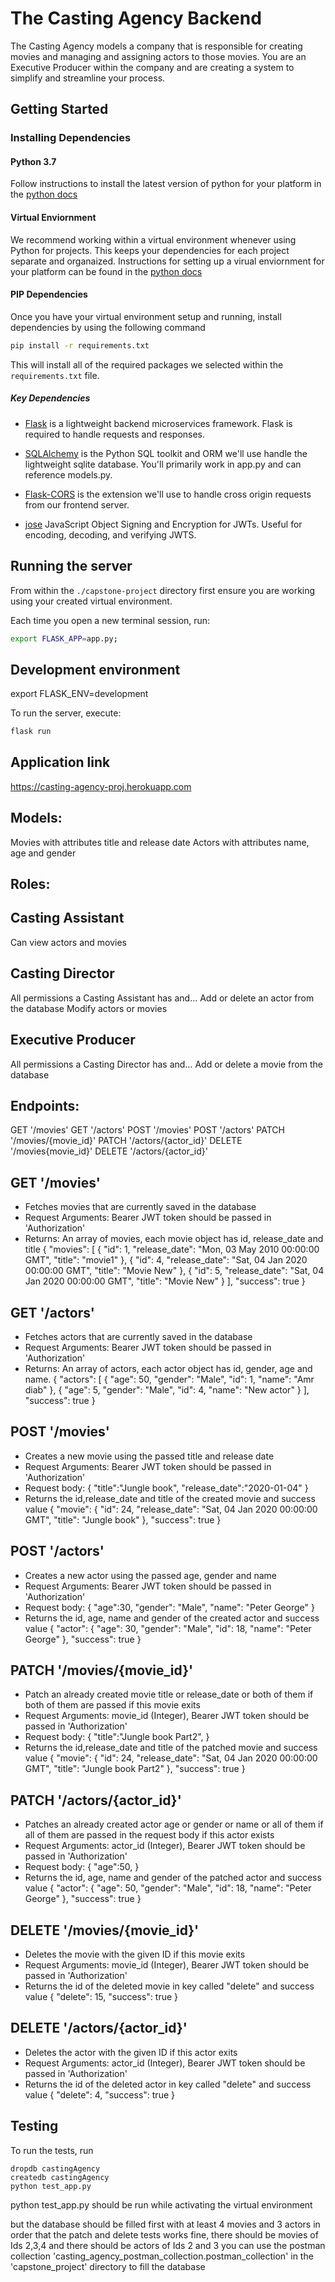 # The Casting Agency Backend
The Casting Agency models a company that is responsible for creating movies and managing and assigning actors to those movies. You are an Executive Producer within the company and are creating a system to simplify and streamline your process.

## Getting Started

### Installing Dependencies

#### Python 3.7

Follow instructions to install the latest version of python for your platform in the [python docs](https://docs.python.org/3/using/unix.html#getting-and-installing-the-latest-version-of-python)
#### Virtual Enviornment

We recommend working within a virtual environment whenever using Python for projects. This keeps your dependencies for each project separate and organaized. Instructions for setting up a virual enviornment for your platform can be found in the [python docs](https://packaging.python.org/guides/installing-using-pip-and-virtual-environments/)

#### PIP Dependencies

Once you have your virtual environment setup and running, install dependencies by using the following command

```bash
pip install -r requirements.txt
```

This will install all of the required packages we selected within the `requirements.txt` file.

##### Key Dependencies

- [Flask](http://flask.pocoo.org/)  is a lightweight backend microservices framework. Flask is required to handle requests and responses.

- [SQLAlchemy](https://www.sqlalchemy.org/) is the Python SQL toolkit and ORM we'll use handle the lightweight sqlite database. You'll primarily work in app.py and can reference models.py. 

- [Flask-CORS](https://flask-cors.readthedocs.io/en/latest/#) is the extension we'll use to handle cross origin requests from our frontend server. 

- [jose](https://python-jose.readthedocs.io/en/latest/) JavaScript Object Signing and Encryption for JWTs. Useful for encoding, decoding, and verifying JWTS.

## Running the server

From within the `./capstone-project` directory first ensure you are working using your created virtual environment.

Each time you open a new terminal session, run:

```bash
export FLASK_APP=app.py;
```
## Development environment
export FLASK_ENV=development

To run the server, execute:
```bash
flask run 
```

## Application link
https://casting-agency-proj.herokuapp.com

## Models:
Movies with attributes title and release date
Actors with attributes name, age and gender

## Roles:
## Casting Assistant
Can view actors and movies
## Casting Director
All permissions a Casting Assistant has and…
Add or delete an actor from the database
Modify actors or movies
## Executive Producer
All permissions a Casting Director has and…
Add or delete a movie from the database

## Endpoints:

GET '/movies'
GET '/actors'
POST '/movies'
POST '/actors'
PATCH '/movies/{movie_id}'
PATCH '/actors/{actor_id}'
DELETE '/movies{movie_id}'
DELETE '/actors/{actor_id}'

## GET '/movies'
- Fetches movies that are currently saved in the database
- Request Arguments: Bearer JWT token should be passed in 'Authorization'
- Returns: An array of movies, each movie object has id, release_date and title 
{
  "movies": [
    {
      "id": 1,
      "release_date": "Mon, 03 May 2010 00:00:00 GMT",
      "title": "movie1"
    },
    {
      "id": 4,
      "release_date": "Sat, 04 Jan 2020 00:00:00 GMT",
      "title": "Movie New"
    },
    {
      "id": 5,
      "release_date": "Sat, 04 Jan 2020 00:00:00 GMT",
      "title": "Movie New"
    } 
  ],
  "success": true
}

## GET '/actors'
- Fetches actors that are currently saved in the database
- Request Arguments: Bearer JWT token should be passed in 'Authorization'
- Returns: An array of actors, each actor object has id, gender, age and name. 
{
  "actors": [
    {
      "age": 50,
      "gender": "Male",
      "id": 1,
      "name": "Amr diab"
    },
    {
      "age": 5,
      "gender": "Male",
      "id": 4,
      "name": "New actor"
    }
  ],
  "success": true
}

## POST '/movies'
- Creates a new movie using the passed title and release date
- Request Arguments: Bearer JWT token should be passed in 'Authorization'
- Request body:
{
	"title":"Jungle book",
	"release_date":"2020-01-04"
}
- Returns the id,release_date and title of the created movie and success value
{
  "movie": {
    "id": 24,
    "release_date": "Sat, 04 Jan 2020 00:00:00 GMT",
    "title": "Jungle book"
  },
  "success": true
}

## POST '/actors'
- Creates a new actor using the passed age, gender and name
- Request Arguments: Bearer JWT token should be passed in 'Authorization'
- Request body:
{
	"age":30,
	"gender": "Male",
    "name": "Peter George"
}
- Returns the id, age, name and gender of the created actor and success value
{
  "actor": {
    "age": 30,
    "gender": "Male",
    "id": 18,
    "name": "Peter George"
  },
  "success": true
}

## PATCH '/movies/{movie_id}'
- Patch an already created movie title or release_date or both of them if both of them are passed if this movie exits
- Request Arguments: movie_id (Integer), Bearer JWT token should be passed in 'Authorization'
- Request body:
{
	"title":"Jungle book Part2",
}
- Returns the id,release_date and title of the patched movie and success value
{
  "movie": {
    "id": 24,
    "release_date": "Sat, 04 Jan 2020 00:00:00 GMT",
    "title": "Jungle book Part2"
  },
  "success": true
}

## PATCH '/actors/{actor_id}'
- Patches an already created actor age or gender or name or all of them if all of them are passed in the request body if this actor exists
- Request Arguments: actor_id (Integer), Bearer JWT token should be passed in 'Authorization'
- Request body:
{
	"age":50,
}
- Returns the id, age, name and gender of the patched actor and success value
{
  "actor": {
    "age": 50,
    "gender": "Male",
    "id": 18,
    "name": "Peter George"
  },
  "success": true
}

## DELETE '/movies/{movie_id}'
- Deletes the movie with the given ID if this movie exits
- Request Arguments: movie_id (Integer), Bearer JWT token should be passed in 'Authorization'
- Returns the id of the deleted movie in key called "delete" and success value
{
  "delete": 15,
  "success": true
}

## DELETE '/actors/{actor_id}'
- Deletes the actor with the given ID if this actor exits
- Request Arguments: actor_id (Integer), Bearer JWT token should be passed in 'Authorization'
- Returns the id of the deleted actor in key called "delete" and success value
{
  "delete": 4,
  "success": true
}

## Testing
To run the tests, run
```
dropdb castingAgency
createdb castingAgency
python test_app.py
```
python test_app.py should be run while activating the virtual environment

but the database should be filled first with at least 4 movies and 3 actors in order that the patch and delete tests works fine,
there should be movies of Ids 2,3,4 and there should be actors of Ids 2 and 3
 you can use the postman collection 'casting_agency_postman_collection.postman_collection'   in the 'capstone_project' directory  to fill the database